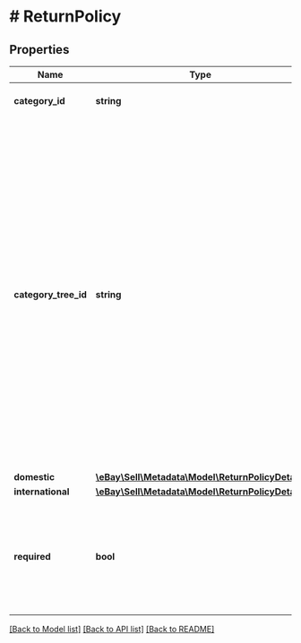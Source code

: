 # # ReturnPolicy

## Properties

Name | Type | Description | Notes
------------ | ------------- | ------------- | -------------
**category_id** | **string** | The category ID to which the return policies apply. | [optional]
**category_tree_id** | **string** | A value that indicates the root node of the category tree used for the response set. Each marketplace is based on a category tree whose root node is indicated by this unique category ID value. All category policy information returned by this call pertains to the categories included below this root node of the tree. A category tree is a hierarchical framework of eBay categories that begins at the root node of the tree and extends to include all the child nodes in the tree. Each child node in the tree is an eBay category that is represented by a unique categoryId value. Within a category tree, the root node has no parent node and leaf nodes are nodes that have no child nodes. | [optional]
**domestic** | [**\eBay\Sell\Metadata\Model\ReturnPolicyDetails**](ReturnPolicyDetails.md) |  | [optional]
**international** | [**\eBay\Sell\Metadata\Model\ReturnPolicyDetails**](ReturnPolicyDetails.md) |  | [optional]
**required** | **bool** | If set to true, this flag indicates that you must specify a return policy for items listed in the associated category. Note that not accepting returns (setting returnsAcceptedEnabled to false) is a valid return policy. | [optional]

[[Back to Model list]](../../README.md#models) [[Back to API list]](../../README.md#endpoints) [[Back to README]](../../README.md)
